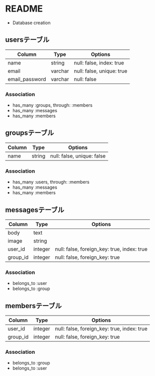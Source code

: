 # README

* Database creation

## usersテーブル

|Column|Type|Options|
|------|----|-------|
|name|string|null: false, index: true|
|email|varchar|null: false, unique: true|
|email_password|varchar|null: false|

### Association
- has_many :groups, through: :members
- has_many :messages
- has_many :members


## groupsテーブル


|Column|Type|Options|
|------|----|-------|
|name|string|null: false, unique: false|

### Association
- has_many :users, through: :members
- has_many :messages
- has_many :members


## messagesテーブル

|Column|Type|Options|
|------|----|-------|
|body|text|
|image|string|
|user_id|integer|null: false, foreign_key: true, index: true|
|group_id|integer|null: false, foreign_key: true|


### Association
- belongs_to :user
- belongs_to :group


## membersテーブル

|Column|Type|Options|
|------|----|-------|
|user_id|integer|null: false, foreign_key: true, index: true|
|group_id|integer|null: false, foreign_key: true|

### Association
- belongs_to :group
- belongs_to :user



